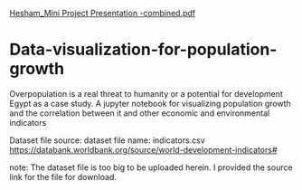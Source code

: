 [Hesham_Mini Project Presentation -combined.pdf](https://github.com/HABIOTECH/Data-visualization-for-population-growth/files/8359564/Hesham_Mini.Project.Presentation.-combined.pdf)
# Data-visualization-for-population-growth
Overpopulation is a real threat to humanity or a potential for development Egypt as a case study. A jupyter notebook for visualizing population growth and the correlation between it and other economic and environmental indicators 

Dataset file source:
dataset file name: indicators.csv
https://databank.worldbank.org/source/world-development-indicators#

note: The dataset file is too big to be uploaded herein. I provided the source link for the file for download.
